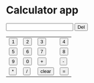  <title>Document</title>
    <link rel="stylesheet" href="calculate.css">
    <body>
    <div class="main-con">
        <h1>Calculator app</h1>
        <div class="divin">
            <input type="text" id="inp">
            <input type="button" name="" class="cl" id="back" onclick="back()" placeholder="button" value="Del">
        </div>
        <table>
            <tr>
                <td>
                    <input type="button" class="cl" name="" id="one" onclick="fun1()" placeholder="button" value="1">
                </td>
                <td>
                    <input type="button" class="cl" name="" id="two" onclick="two1()" placeholder="button" value="2">
                </td>
                <td>
                    <input type="button" class="cl" name="" id="three" onclick="three1()" placeholder="button"
                        value="3">
                </td>
                <td>
                    <input type="button" class="cl" name="" id="four" onclick="four1()" placeholder="button" value="4">
                </td>
            </tr>
            <tr>
                <td>
                    <input type="button" name="" class="cl" id="five" onclick="five1()" placeholder="button" value="5">
                </td>
                <td>
                    <input type="button" name="" class="cl" id="six" onclick="six1()" placeholder="button" value="6">
                </td>
                <td>
                    <input type="button" name="" class="cl" class="cl" id="seven" onclick="seven1()"
                        placeholder="button" value="7">
                </td>
                <td>
                    <input type="button" class="cl" name="" id="button" onclick="fun()" placeholder="button" value="8">
                </td>
            </tr>
            <tr>
                <td>
                    <input type="button" name="" class="cl" id="nine" onclick="nine1()" placeholder="button" value="9">
                </td>
                <td>
                    <input type="button" name="" class="cl" id="zero" onclick="zero1()" placeholder="button" value="0">
                </td>
                <td>
                    <input type="button" name="" class="cl" id="plus" onclick="plus1()" placeholder="button" value="+">
                </td>
                <td>
                    <input type="button" name="" class="cl" id="minus" onclick="minus1()" placeholder="button"   value="-">
                </td>
            </tr>
            <tr>
                <td>
                    <input type="button" name="" class="cl" id="mul" onclick="mul1()" placeholder="button" value="*">
                </td>
                <td>
                    <input type="button" name="" class="cl" id="divide" onclick="divide1()" placeholder="button"
                        value="/">
                </td>
                <td>
                    <input type="button" name="" class="cl" id="clear" onclick="clear1()" placeholder="button"
                        value="clear">
                </td>
                <td>
                    <input type="button" name="" class="cl" id="equal" onclick="equal1()" placeholder="button"
                        value="=">
                </td>
            </tr>
    </div>
    </table>
    <script src="calculator.js"> </script>

